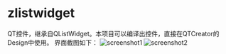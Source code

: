 # zlistwidget
QT控件，继承自QListWidget。本项目可以编译出控件，直接在QTCreator的Design中使用。
界面截图如下：
![screenshot1](https://github.com/brucezhao/zlistwidget/blob/master/images/Screenshot1.png)
![screenshot2](https://github.com/brucezhao/zlistwidget/blob/master/images/Screenshot2.png)
